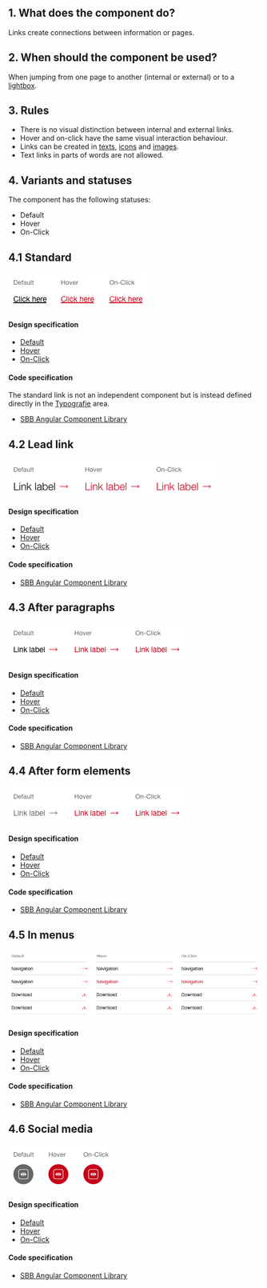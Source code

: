 ## 1. What does the component do?
Links create connections between information or pages.

## 2. When should the component be used?
When jumping from one page to another (internal or external) or to a [lightbox](https://digital.sbb.ch/en/websites/components/lightbox).

## 3. Rules
* There is no visual distinction between internal and external links.
* Hover and on-click have the same visual interaction behaviour.
* Links can be created in [texts](https://digital.sbb.ch/en/websites/basics/text), [icons](https://digital.sbb.ch/en/websites/basics/icon) and [images](https://digital.sbb.ch/en/websites/basics/images).
* Text links in parts of words are not allowed.

## 4. Variants and statuses
The component has the following statuses:
* Default
* Hover
* On-Click

## 4.1 Standard
![Image of the link component in the standard variant](https://raw.githubusercontent.com/sbb-design-systems/design-system-website-documentation/master/documentation/components/link/images/link_copy.png 'class: image')

#### Design specification
* [Default](https://www.sketch.com/s/80f12b3b-58e5-4b4c-98cd-c553bae18db0/a/EwG15q#Inspector)
* [Hover](https://www.sketch.com/s/80f12b3b-58e5-4b4c-98cd-c553bae18db0/a/j9rRWb#Inspector)
* [On-Click](https://www.sketch.com/s/80f12b3b-58e5-4b4c-98cd-c553bae18db0/a/dKjaQj#Inspector)

#### Code specification
The standard link is not an independent component but is instead defined directly in the [Typografie](https://digital.sbb.ch/en/websites/basics/typography) area.
* [SBB Angular Component Library](https://sbb-angular.app.sbb.ch/latest/typography)

## 4.2 Lead link 
![Image of the link component for use in a lead text](https://raw.githubusercontent.com/sbb-design-systems/design-system-website-documentation/master/documentation/components/link/images/link_lead.png 'class: image')

#### Design specification
* [Default](https://www.sketch.com/s/80f12b3b-58e5-4b4c-98cd-c553bae18db0/a/zAKM0l#Inspector)
* [Hover](https://www.sketch.com/s/80f12b3b-58e5-4b4c-98cd-c553bae18db0/a/ZAnz9v#Inspector)
* [On-Click](https://www.sketch.com/s/80f12b3b-58e5-4b4c-98cd-c553bae18db0/a/J9Jw5M#Inspector)

#### Code specification
* [SBB Angular Component Library](https://sbb-angular.app.sbb.ch/latest/content/links)

## 4.3 After paragraphs
![Image of the link component for use after a paragraph](https://raw.githubusercontent.com/sbb-design-systems/design-system-website-documentation/master/documentation/components/link/images/link_paragraph.png 'class: image')

#### Design specification
* [Default](https://www.sketch.com/s/80f12b3b-58e5-4b4c-98cd-c553bae18db0/a/vOQPm1#Inspector)
* [Hover](https://www.sketch.com/s/80f12b3b-58e5-4b4c-98cd-c553bae18db0/a/4e5zLx#Inspector)
* [On-Click](https://www.sketch.com/s/80f12b3b-58e5-4b4c-98cd-c553bae18db0/a/ewdA9z#Inspector)

#### Code specification
* [SBB Angular Component Library](https://sbb-angular.app.sbb.ch/latest/content/links)

## 4.4 After form elements
![Image of the link component for use after form elements](https://raw.githubusercontent.com/sbb-design-systems/design-system-website-documentation/master/documentation/components/link/images/link_form.png 'class: image')

#### Design specification
* [Default](https://www.sketch.com/s/80f12b3b-58e5-4b4c-98cd-c553bae18db0/a/GLdV5Y#Inspector)
* [Hover](https://www.sketch.com/s/80f12b3b-58e5-4b4c-98cd-c553bae18db0/a/OzRE58#Inspector)
* [On-Click](https://www.sketch.com/s/80f12b3b-58e5-4b4c-98cd-c553bae18db0/a/mjKVdz#Inspector)

#### Code specification
* [SBB Angular Component Library](https://sbb-angular.app.sbb.ch/latest/content/links)

## 4.5 In menus
![Image of the link component in menus](https://raw.githubusercontent.com/sbb-design-systems/design-system-website-documentation/master/documentation/components/link/images/link_menu.png 'class: image')

#### Design specification
* [Default](https://www.sketch.com/s/80f12b3b-58e5-4b4c-98cd-c553bae18db0/a/DKwR5q#Inspector)
* [Hover](https://www.sketch.com/s/80f12b3b-58e5-4b4c-98cd-c553bae18db0/a/apaO5v#Inspector)
* [On-Click](https://www.sketch.com/s/80f12b3b-58e5-4b4c-98cd-c553bae18db0/a/ApRlqz#Inspector)

#### Code specification
* [SBB Angular Component Library](https://sbb-angular.app.sbb.ch/latest/content/links)

## 4.6 Social media
![Image of the link component to jump to a social media channel](https://raw.githubusercontent.com/sbb-design-systems/design-system-website-documentation/master/documentation/components/link/images/link_icon.png 'class: image')

#### Design specification
* [Default](https://www.sketch.com/s/80f12b3b-58e5-4b4c-98cd-c553bae18db0/a/0Z7bqO#Inspector)
* [Hover](https://www.sketch.com/s/80f12b3b-58e5-4b4c-98cd-c553bae18db0/a/lgGpj4#Inspector)
* [On-Click](https://www.sketch.com/s/80f12b3b-58e5-4b4c-98cd-c553bae18db0/a/kPQ199#Inspector)

#### Code specification
* [SBB Angular Component Library](https://sbb-angular.app.sbb.ch/latest/content/links)